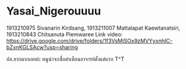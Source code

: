 # Yasai_Nigerouuuu

1913210975  Sivanarin Kirdsang,
1913211007  Mattalapat Kaewtanatsiri,
1913210843  Chitsanuta Piemwaree
Link video: https://drive.google.com/drive/folders/1f3VsMiSOx9zMVYyxnhIC-bZxnKGLSAcw?usp=sharing





ปล.ยากมากเลยค่ะ หนูน่าจะเชื่อคำเตือนอาจารย์ตั้งแต่แรก T^T
